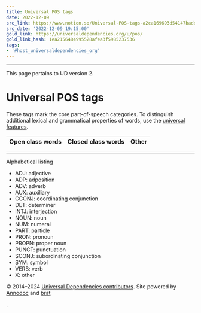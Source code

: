 ```yaml
---
title: Universal POS tags
date: 2022-12-09
src_link: https://www.notion.so/Universal-POS-tags-a2ca169693d54147badd6bbe522fd46d
src_date: '2022-12-09 19:15:00'
gold_link: https://universaldependencies.org/u/pos/
gold_link_hash: 1ea2156484995528afea3f5985237536
tags:
- '#host_universaldependencies_org'
---
```





---



 This page pertains to UD version 2.
 

Universal POS tags
==================


These tags mark the core part-of-speech categories.
To distinguish additional lexical and grammatical properties of words,
use the [universal features](../feat/index.html).




| Open class words | Closed class words | Other |
| --- | --- | --- |




---


Alphabetical listing


* ADJ: adjective
* ADP: adposition
* ADV: adverb
* AUX: auxiliary
* CCONJ: coordinating conjunction
* DET: determiner
* INTJ: interjection
* NOUN: noun
* NUM: numeral
* PART: particle
* PRON: pronoun
* PROPN: proper noun
* PUNCT: punctuation
* SCONJ: subordinating conjunction
* SYM: symbol
* VERB: verb
* X: other




© 2014–2024
 [Universal Dependencies contributors](http://universaldependencies.org/introduction.html#contributors).
 Site powered by [Annodoc](http://spyysalo.github.io/annodoc) and [brat](http://brat.nlplab.org/)

.
